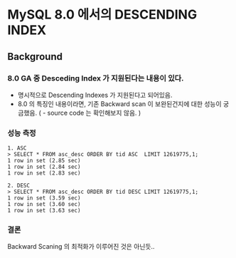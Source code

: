 # MySQL 8.0 에서의 DESCENDING INDEX
## Background
### 8.0 GA 중 Desceding Index 가 지원된다는 내용이 있다.
- 명시적으로 Descending Indexes 가 지원된다고 되어있음.
- 8.0 의 특징인 내용이라면, 기존 Backward scan 이 보완된건지에 대한 성능이 궁금했음.
( - source code 는 확인해보지 않음. )


### 성능 측정
```
1. ASC
> SELECT * FROM asc_desc ORDER BY tid ASC  LIMIT 12619775,1;
1 row in set (2.85 sec)
1 row in set (2.84 sec)
1 row in set (2.83 sec)

2. DESC
> SELECT * FROM asc_desc ORDER BY tid DESC LIMIT 12619775,1;
1 row in set (3.59 sec)
1 row in set (3.60 sec)
1 row in set (3.63 sec)
```

### 결론
Backward Scaning 의 최적화가 이루어진 것은 아닌듯..